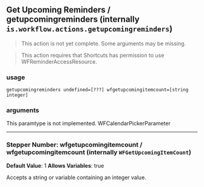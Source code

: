 
## Get Upcoming Reminders / getupcomingreminders (internally `is.workflow.actions.getupcomingreminders`)

> This action is not yet complete. Some arguments may be missing.


> This action requires that Shortcuts has permission to use WFReminderAccessResource.

### usage
`getupcomingreminders undefined=[???] wfgetupcomingitemcount=[string integer]`

### arguments
This paramtype is not implemented. WFCalendarPickerParameter

---

### Stepper Number: wfgetupcomingitemcount / wfgetupcomingitemcount (internally `WFGetUpcomingItemCount`)
**Default Value**: 1
**Allows Variables**: true


Accepts a string 
or variable
containing an integer value.
